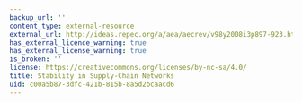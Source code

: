 ```yaml
---
backup_url: ''
content_type: external-resource
external_url: http://ideas.repec.org/a/aea/aecrev/v98y2008i3p897-923.html
has_external_licence_warning: true
has_external_license_warning: true
is_broken: ''
license: https://creativecommons.org/licenses/by-nc-sa/4.0/
title: Stability in Supply-Chain Networks
uid: c00a5b87-3dfc-421b-815b-8a5d2bcaacd6
---
```


